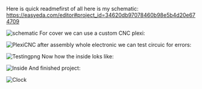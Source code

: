 Here is quick readmefirst of all here is my schematic:
https://easyeda.com/editor#project_id=34620db97078460b98e5b4d20e674709

![schematic](https://github.com/user-attachments/assets/fe52f50e-d0a9-4c9d-bf00-e218f5080c8d)
For cover we can use a custom CNC plexi:

![PlexiCNC](https://github.com/user-attachments/assets/c5d9d62e-69a9-4bfc-b53e-5f66205d46e7)
after assembly whole electronic we can test circuic for errors:

![Testingpng](https://github.com/user-attachments/assets/bbd1adf9-1392-45d9-a59f-c7023fbcb9eb)
Now how the inside loks like:

![Inside](https://github.com/user-attachments/assets/1298ca24-bfc8-4d49-9c91-e39c924ae6a1)
And finished project:

![Clock](https://github.com/user-attachments/assets/9a50fcb1-0288-4aff-89fc-5771f040b4b2)
